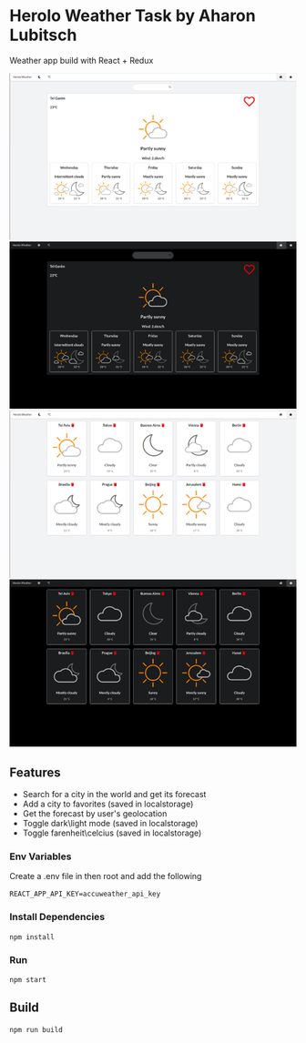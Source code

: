 # Herolo Weather Task by Aharon Lubitsch

Weather app build with React + Redux

![Home Light](home-light.png)
![Favorites Light](home-dark.png)
![Favorites Light](favorites-light.png)
![Favorites Dark](favorites-dark.png)

## Features

- Search for a city in the world and get its forecast
- Add a city to favorites (saved in localstorage)
- Get the forecast by user's geolocation
- Toggle dark\light mode (saved in localstorage)
- Toggle farenheit\celcius (saved in localstorage)

### Env Variables

Create a .env file in then root and add the following

```
REACT_APP_API_KEY=accuweather_api_key
```

### Install Dependencies

```
npm install
```

### Run

```
npm start
```

## Build

```
npm run build
```
